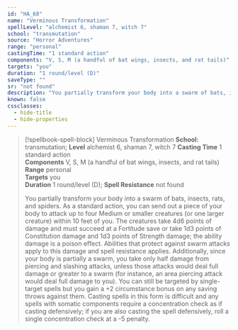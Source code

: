 ```yaml
---
id: "HA_68"
name: "Verminous Transformation"
spellLevel: "alchemist 6, shaman 7, witch 7"
school: "transmutation"
source: "Horror Adventures"
range: "personal"
castingTime: "1 standard action"
components: "V, S, M (a handful of bat wings, insects, and rat tails)"
targets: "you"
duration: "1 round/level (D)"
saveType: ""
sr: "not found"
description: "You partially transform your body into a swarm of bats, insects, rats, and spiders. As a standard action, you can send out a piece of your body to attack up to four Medium or smaller creatures (or one larger creature) within 10 feet of you. The creatures take 4d6 points of damage and must succeed at a Fortitude save or take 1d3 points of Constitution damage and 1d3 points of Strength damage; the ability damage is a poison effect. Abilities that protect against swarm attacks apply to this damage and spell resistance applies.  Additionally, since your body is partially a swarm, you take only half damage from piercing and slashing attacks, unless those attacks would deal full damage or greater to a swarm (for instance, an area piercing attack would deal full damage to you). You can still be targeted by single-target spells but you gain a +2 circumstance bonus on any saving throws against them.  Casting spells in this form is difficult and any spells with somatic components require a concentration check as if casting defensively; if you are also casting the spell defensively, roll a single concentration check at a -5 penalty."
known: false
cssclasses:
  - hide-title
  - hide-properties
---
```


> [!spellbook-spell-block] Verminous Transformation
> **School:** transmutation; **Level** alchemist 6, shaman 7, witch 7
> **Casting Time** 1 standard action  
> **Components** V, S, M (a handful of bat wings, insects, and rat tails)  
> **Range** personal  
> **Targets** you  
> **Duration** 1 round/level (D); **Spell Resistance** not found
> 
> You partially transform your body into a swarm of bats, insects, rats, and spiders. As a standard action, you can send out a piece of your body to attack up to four Medium or smaller creatures (or one larger creature) within 10 feet of you. The creatures take 4d6 points of damage and must succeed at a Fortitude save or take 1d3 points of Constitution damage and 1d3 points of Strength damage; the ability damage is a poison effect. Abilities that protect against swarm attacks apply to this damage and spell resistance applies.  Additionally, since your body is partially a swarm, you take only half damage from piercing and slashing attacks, unless those attacks would deal full damage or greater to a swarm (for instance, an area piercing attack would deal full damage to you). You can still be targeted by single-target spells but you gain a +2 circumstance bonus on any saving throws against them.  Casting spells in this form is difficult and any spells with somatic components require a concentration check as if casting defensively; if you are also casting the spell defensively, roll a single concentration check at a -5 penalty.